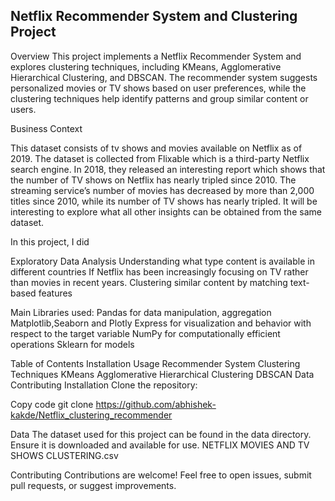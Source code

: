 
## Netflix Recommender System and Clustering Project

Overview
This project implements a Netflix Recommender System and explores clustering techniques, including KMeans, Agglomerative Hierarchical Clustering, and DBSCAN. The recommender system suggests personalized movies or TV shows based on user preferences, while the clustering techniques help identify patterns and group similar content or users.

Business Context

This dataset consists of tv shows and movies available on Netflix as of 2019. The dataset is collected from Flixable which is a third-party Netflix search engine. In 2018, they released an interesting report which shows that the number of TV shows on Netflix has nearly tripled since 2010. The streaming service’s number of movies has decreased by more than 2,000 titles since 2010, while its number of TV shows has nearly tripled. It will be interesting to explore what all other insights can be obtained from the same dataset.


In this project, I did

Exploratory Data Analysis
Understanding what type content is available in different countries
If Netflix has been increasingly focusing on TV rather than movies in recent years.
Clustering similar content by matching text-based features




Main Libraries used:
Pandas for data manipulation, aggregation
Matplotlib,Seaborn and Plotly Express for visualization and behavior with respect to the target variable
NumPy for computationally efficient operations
Sklearn for models


Table of Contents
Installation
Usage
Recommender System
Clustering Techniques
KMeans
Agglomerative Hierarchical Clustering
DBSCAN
Data
Contributing
Installation
Clone the repository:

Copy code
git clone https://github.com/abhishek-kakde/Netflix_clustering_recommender

Data
The dataset used for this project can be found in the data directory. Ensure it is downloaded and available for use.
NETFLIX MOVIES AND TV SHOWS CLUSTERING.csv

Contributing
Contributions are welcome! Feel free to open issues, submit pull requests, or suggest improvements.



